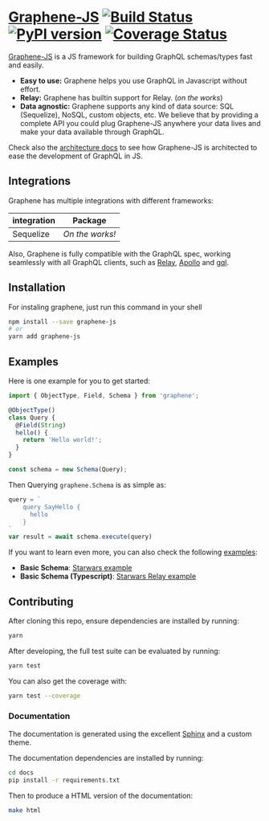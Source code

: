 # [Graphene-JS](http://graphene-js.org) [![Build Status](https://travis-ci.org/graphql-js/graphene.svg?branch=master)](https://travis-ci.org/graphql-js/graphene) [![PyPI version](https://badge.fury.io/js/graphene-js.svg)](https://badge.fury.io/js/graphene-js) [![Coverage Status](https://coveralls.io/repos/graphql-js/graphene/badge.svg?branch=master&service=github)](https://coveralls.io/github/graphql-js/graphene?branch=master)

[Graphene-JS](http://graphene-js.org) is a JS framework for building GraphQL schemas/types fast and easily.

* **Easy to use:** Graphene helps you use GraphQL in Javascript without effort.
* **Relay:** Graphene has builtin support for Relay. (_on the works_)
* **Data agnostic:** Graphene supports any kind of data source: SQL (Sequelize), NoSQL, custom objects, etc.
  We believe that by providing a complete API you could plug Graphene-JS anywhere your data lives and make your data available
  through GraphQL.

Check also the [architecture docs](https://github.com/graphql-js/graphene/blob/master/ARCHITECTURE.md) to see how Graphene-JS is architected to ease the development of GraphQL in JS.

## Integrations

Graphene has multiple integrations with different frameworks:

| integration | Package         |
| ----------- | --------------- |
| Sequelize   | _On the works!_ |

Also, Graphene is fully compatible with the GraphQL spec, working seamlessly with all GraphQL clients, such as [Relay](https://github.com/facebook/relay), [Apollo](https://github.com/apollographql/apollo-client) and [gql](https://github.com/graphql-js/gql).

## Installation

For instaling graphene, just run this command in your shell

```bash
npm install --save graphene-js
# or
yarn add graphene-js
```

## Examples

Here is one example for you to get started:

```js
import { ObjectType, Field, Schema } from 'graphene';

@ObjectType()
class Query {
  @Field(String)
  hello() {
    return 'Hello world!';
  }
}

const schema = new Schema(Query);
```

Then Querying `graphene.Schema` is as simple as:

```js
query = `
    query SayHello {
      hello
    }
`
var result = await schema.execute(query)
```

If you want to learn even more, you can also check the following [examples](examples/):

* **Basic Schema**: [Starwars example](examples/starwars)
* **Basic Schema (Typescript)**: [Starwars Relay example](examples/starwars-ts)

## Contributing

After cloning this repo, ensure dependencies are installed by running:

```sh
yarn
```

After developing, the full test suite can be evaluated by running:

```sh
yarn test
```

You can also get the coverage with:

```sh
yarn test --coverage
```

### Documentation

The documentation is generated using the excellent [Sphinx](http://www.sphinx-doc.org/) and a custom theme.

The documentation dependencies are installed by running:

```sh
cd docs
pip install -r requirements.txt
```

Then to produce a HTML version of the documentation:

```sh
make html
```
